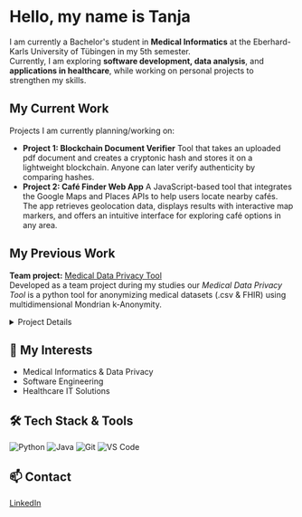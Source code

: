 # Hello, my name is Tanja

I am currently a Bachelor's student in **Medical Informatics** at the Eberhard-Karls University of Tübingen in my 5th semester.  
Currently, I am exploring **software development, data analysis**, and **applications in healthcare**, while working on personal projects to strengthen my skills.

## My Current Work 
Projects I am currently planning/working on:  
- **Project 1: Blockchain Document Verifier**
  Tool that takes an uploaded pdf document and creates a cryptonic hash and stores it on a lightweight blockchain. Anyone can later verify authenticity by comparing hashes.
- **Project 2: Café Finder Web App**
  A JavaScript-based tool that integrates the Google Maps and Places APIs to help users locate nearby cafés. The app retrieves geolocation data, displays results with interactive map markers, and offers an intuitive interface for exploring café options in any area.


## My Previous Work
**Team project:** [Medical Data Privacy Tool](https://github.com/pfeiferAI/MedicalDataPrivacyTool_repo)  
Developed as a team project during my studies our _Medical Data Privacy Tool_ is a python tool for anonymizing medical datasets (.csv & FHIR) using multidimensional Mondrian k-Anonymity.  
<details>
  <summary>Project Details</summary>

This tool implements k-Anonymity to reduce re-identification risk while preserving data utility. It supports .csv and FHIR (.xml & .json) formats. The algorithm uses the multidimensional Mondrian method to anonymize datasets via recursive attribute splitting and generalization/suppression.

It allows the user to choose the k-value (level of anonymity) and minimum diversity threshold. The GUI enables easy selection of quasi-identifiers to be anonymized.  

For more details, feel free to check out the full Team Project repository with its detailed README.

</details>



## 🎯 My Interests 
- Medical Informatics & Data Privacy
- Software Engineering
- Healthcare IT Solutions

## 🛠 Tech Stack & Tools
![Python](https://img.shields.io/badge/Python-3776AB?style=for-the-badge&logo=python&logoColor=white)
![Java](https://img.shields.io/badge/Java-007396?style=for-the-badge&logo=java&logoColor=white)
![Git](https://img.shields.io/badge/Git-F05032?style=for-the-badge&logo=git&logoColor=white)
![VS Code](https://img.shields.io/badge/VS_Code-007ACC?style=for-the-badge&logo=visual-studio-code&logoColor=white)  

## 📫 Contact   
[LinkedIn](https://www.linkedin.com/in/tanja-vicol-2122aa35b/)
